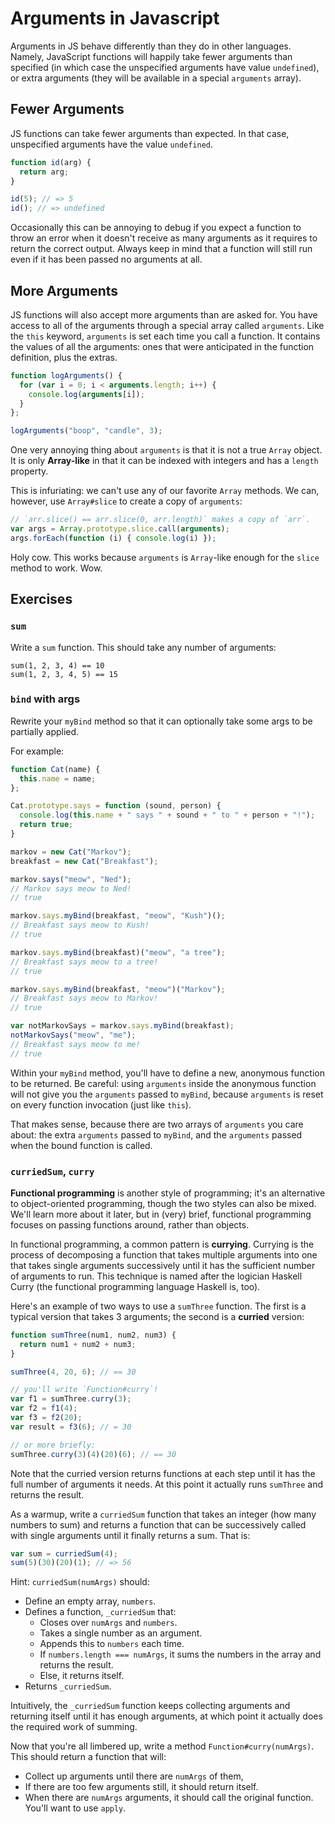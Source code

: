 # Arguments in Javascript

Arguments in JS behave differently than they do in other languages.
Namely, JavaScript functions will happily take fewer arguments than
specified (in which case the unspecified arguments have value
`undefined`), or extra arguments (they will be available in a special
`arguments` array).

## Fewer Arguments

JS functions can take fewer arguments than expected. In that
case, unspecified arguments have the value `undefined`.

```javascript
function id(arg) {
  return arg;
}

id(5); // => 5
id(); // => undefined
```

Occasionally this can be annoying to debug if you expect a function to
throw an error when it doesn't receive as many arguments as it
requires to return the correct output. Always keep in mind that a
function will still run even if it has been passed no arguments at
all.

## More Arguments

JS functions will also accept more arguments than are asked for. You
have access to all of the arguments through a special array called
`arguments`. Like the `this` keyword, `arguments` is set each time you
call a function. It contains the values of all the arguments: ones
that were anticipated in the function definition, plus the extras.

```javascript
function logArguments() {
  for (var i = 0; i < arguments.length; i++) {
    console.log(arguments[i]);
  }
};

logArguments("boop", "candle", 3);
```

One very annoying thing about `arguments` is that it is not a true
`Array` object. It is only **Array-like** in that it can be indexed
with integers and has a `length` property.

This is infuriating: we can't use any of our favorite
`Array` methods. We can, however, use `Array#slice` to create a copy
of `arguments`:

```javascript
// `arr.slice() == arr.slice(0, arr.length)` makes a copy of `arr`.
var args = Array.prototype.slice.call(arguments);
args.forEach(function (i) { console.log(i) });
```

Holy cow. This works because `arguments` is `Array`-like enough for
the `slice` method to work. Wow.

## Exercises

### `sum`

Write a `sum` function. This should take any number of arguments:

    sum(1, 2, 3, 4) == 10
    sum(1, 2, 3, 4, 5) == 15

### `bind` with args

Rewrite your `myBind` method so that it can optionally take some args
to be partially applied.

For example:

```javascript
function Cat(name) {
  this.name = name;
};

Cat.prototype.says = function (sound, person) {
  console.log(this.name + " says " + sound + " to " + person + "!");
  return true;
}

markov = new Cat("Markov");
breakfast = new Cat("Breakfast");

markov.says("meow", "Ned");
// Markov says meow to Ned!
// true

markov.says.myBind(breakfast, "meow", "Kush")();
// Breakfast says meow to Kush!
// true

markov.says.myBind(breakfast)("meow", "a tree");
// Breakfast says meow to a tree!
// true

markov.says.myBind(breakfast, "meow")("Markov");
// Breakfast says meow to Markov!
// true

var notMarkovSays = markov.says.myBind(breakfast);
notMarkovSays("meow", "me");
// Breakfast says meow to me!
// true

```

Within your `myBind` method, you'll have to define a new, anonymous
function to be returned. Be careful: using `arguments` inside the
anonymous function will not give you the `arguments` passed to
`myBind`, because `arguments` is reset on every function invocation
(just like `this`).

That makes sense, because there are two arrays of `arguments` you care
about: the extra `arguments` passed to `myBind`, and the `arguments`
passed when the bound function is called.

### `curriedSum`, `curry`

**Functional programming** is another style of programming; it's an
alternative to object-oriented programming, though the two styles can
also be mixed. We'll learn more about it later, but in (very) brief,
functional programming focuses on passing functions around, rather
than objects.

In functional programming, a common pattern is **currying**. Currying
is the process of decomposing a function that takes multiple arguments
into one that takes single arguments successively until it has the
sufficient number of arguments to run. This technique is named after
the logician Haskell Curry (the functional programming language
Haskell is, too).

Here's an example of two ways to use a `sumThree` function. The first
is a typical version that takes 3 arguments; the second is a
**curried** version:

```javascript
function sumThree(num1, num2, num3) {
  return num1 + num2 + num3;
}

sumThree(4, 20, 6); // == 30

// you'll write `Function#curry`!
var f1 = sumThree.curry(3);
var f2 = f1(4);
var f3 = f2(20);
var result = f3(6); // = 30

// or more briefly:
sumThree.curry(3)(4)(20)(6); // == 30
```

Note that the curried version returns functions at each step until it
has the full number of arguments it needs. At this point it actually
runs `sumThree` and returns the result.

As a warmup, write a `curriedSum` function that takes an integer (how
many numbers to sum) and returns a function that can be successively
called with single arguments until it finally returns a sum. That is:

```javascript
var sum = curriedSum(4);
sum(5)(30)(20)(1); // => 56
```

Hint: `curriedSum(numArgs)` should:

* Define an empty array, `numbers`.
* Defines a function, `_curriedSum` that:
    * Closes over `numArgs` and `numbers`.
    * Takes a single number as an argument.
    * Appends this to `numbers` each time.
    * If `numbers.length === numArgs`, it sums the numbers in the array
      and returns the result.
    * Else, it returns itself.
* Returns `_curriedSum`.

Intuitively, the `_curriedSum` function keeps collecting arguments and
returning itself until it has enough arguments, at which point it
actually does the required work of summing.

Now that you're all limbered up, write a method
`Function#curry(numArgs)`. This should return a function that will:

* Collect up arguments until there are `numArgs` of them,
* If there are too few arguments still, it should return itself.
* When there are `numArgs` arguments, it should call the original
  function. You'll want to use `apply`.
